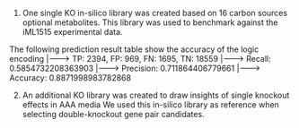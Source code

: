 1. One single KO in-silico library was created based on 16 carbon sources optional metabolites.
This library was used to benchmark against the iML1515 experimental data.

The following prediction result table show the accuracy of the logic encoding
|---> TP: 2394, FP: 969, FN: 1695, TN: 18559
|---> Recall: 0.5854732208363903
|---> Precision: 0.711864406779661
|---> Accuracy: 0.8871998983782868

2. An additional KO library was created to draw insights of single knockout effects in AAA media
We used this in-silico library as reference when selecting double-knockout gene pair candidates.
